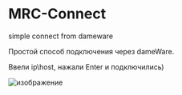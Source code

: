 # MRC-Connect
simple connect from dameware

Простой способ подключения через dameWare. 

Ввели ip\host, нажали Enter и подключились)

![изображение](https://user-images.githubusercontent.com/74456584/203945644-a22900c1-bb66-43c3-ba75-74b845c3312f.png)
